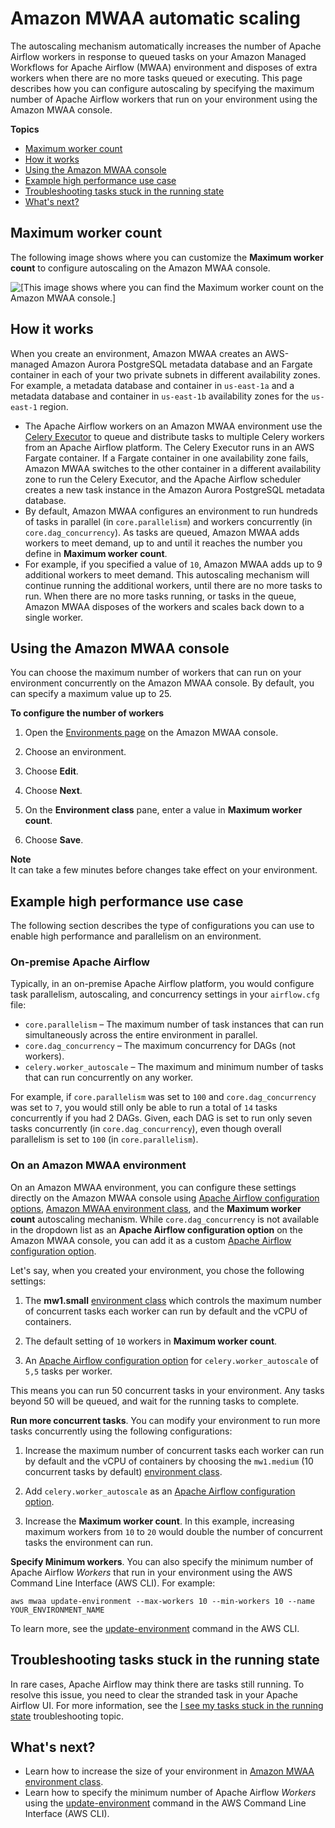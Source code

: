 # Amazon MWAA automatic scaling<a name="mwaa-autoscaling"></a>

The autoscaling mechanism automatically increases the number of Apache Airflow workers in response to queued tasks on your Amazon Managed Workflows for Apache Airflow \(MWAA\) environment and disposes of extra workers when there are no more tasks queued or executing\. This page describes how you can configure autoscaling by specifying the maximum number of Apache Airflow workers that run on your environment using the Amazon MWAA console\.

**Topics**
+ [Maximum worker count](#mwaa-autoscaling-onconsole)
+ [How it works](#mwaa-autoscaling-how)
+ [Using the Amazon MWAA console](#mwaa-autoscaling-console)
+ [Example high performance use case](#mwaa-autoscaling-high-volume)
+ [Troubleshooting tasks stuck in the running state](#mwaa-autoscaling-stranded)
+ [What's next?](#mwaa-autoscaling-next-up)

## Maximum worker count<a name="mwaa-autoscaling-onconsole"></a>

The following image shows where you can customize the **Maximum worker count** to configure autoscaling on the Amazon MWAA console\.

![\[This image shows where you can find the Maximum worker count on the Amazon MWAA console.\]](http://docs.aws.amazon.com/mwaa/latest/userguide/images/mwaa-console-max-worker-count.png)

## How it works<a name="mwaa-autoscaling-how"></a>

When you create an environment, Amazon MWAA creates an AWS\-managed Amazon Aurora PostgreSQL metadata database and an Fargate container in each of your two private subnets in different availability zones\. For example, a metadata database and container in `us-east-1a` and a metadata database and container in `us-east-1b` availability zones for the `us-east-1` region\.
+ The Apache Airflow workers on an Amazon MWAA environment use the [Celery Executor](https://airflow.apache.org/docs/apache-airflow/stable/executor/celery.html) to queue and distribute tasks to multiple Celery workers from an Apache Airflow platform\. The Celery Executor runs in an AWS Fargate container\. If a Fargate container in one availability zone fails, Amazon MWAA switches to the other container in a different availability zone to run the Celery Executor, and the Apache Airflow scheduler creates a new task instance in the Amazon Aurora PostgreSQL metadata database\.
+ By default, Amazon MWAA configures an environment to run hundreds of tasks in parallel \(in `core.parallelism`\) and workers concurrently \(in `core.dag_concurrency`\)\. As tasks are queued, Amazon MWAA adds workers to meet demand, up to and until it reaches the number you define in **Maximum worker count**\.
+ For example, if you specified a value of `10`, Amazon MWAA adds up to 9 additional workers to meet demand\. This autoscaling mechanism will continue running the additional workers, until there are no more tasks to run\. When there are no more tasks running, or tasks in the queue, Amazon MWAA disposes of the workers and scales back down to a single worker\. 

## Using the Amazon MWAA console<a name="mwaa-autoscaling-console"></a>

You can choose the maximum number of workers that can run on your environment concurrently on the Amazon MWAA console\. By default, you can specify a maximum value up to 25\.

**To configure the number of workers**

1. Open the [Environments page](https://console.aws.amazon.com/mwaa/home#/environments) on the Amazon MWAA console\.

1. Choose an environment\.

1. Choose **Edit**\.

1. Choose **Next**\.

1. On the **Environment class** pane, enter a value in **Maximum worker count**\. 

1. Choose **Save**\.

**Note**  
It can take a few minutes before changes take effect on your environment\.

## Example high performance use case<a name="mwaa-autoscaling-high-volume"></a>

The following section describes the type of configurations you can use to enable high performance and parallelism on an environment\.

### On\-premise Apache Airflow<a name="mwaa-autoscaling-high-volume-aa"></a>

Typically, in an on\-premise Apache Airflow platform, you would configure task parallelism, autoscaling, and concurrency settings in your `airflow.cfg` file:
+ `core.parallelism` – The maximum number of task instances that can run simultaneously across the entire environment in parallel\.
+ `core.dag_concurrency` – The maximum concurrency for DAGs \(not workers\)\.
+ `celery.worker_autoscale` – The maximum and minimum number of tasks that can run concurrently on any worker\.

For example, if `core.parallelism` was set to `100` and `core.dag_concurrency` was set to `7`, you would still only be able to run a total of `14` tasks concurrently if you had 2 DAGs\. Given, each DAG is set to run only seven tasks concurrently \(in `core.dag_concurrency`\), even though overall parallelism is set to `100` \(in `core.parallelism`\)\.

### On an Amazon MWAA environment<a name="mwaa-autoscaling-high-volume-mwaa"></a>

On an Amazon MWAA environment, you can configure these settings directly on the Amazon MWAA console using [Apache Airflow configuration options](configuring-env-variables.md), [Amazon MWAA environment class](environment-class.md), and the **Maximum worker count** autoscaling mechanism\. While `core.dag_concurrency` is not available in the dropdown list as an **Apache Airflow configuration option** on the Amazon MWAA console, you can add it as a custom [Apache Airflow configuration option](configuring-env-variables.md)\.

Let's say, when you created your environment, you chose the following settings:

1. The **mw1\.small** [environment class](environment-class.md) which controls the maximum number of concurrent tasks each worker can run by default and the vCPU of containers\.

1. The default setting of `10` workers in **Maximum worker count**\.

1. An [Apache Airflow configuration option](configuring-env-variables.md) for `celery.worker_autoscale` of `5,5` tasks per worker\.

This means you can run 50 concurrent tasks in your environment\. Any tasks beyond 50 will be queued, and wait for the running tasks to complete\.

**Run more concurrent tasks**\. You can modify your environment to run more tasks concurrently using the following configurations:

1. Increase the maximum number of concurrent tasks each worker can run by default and the vCPU of containers by choosing the `mw1.medium` \(10 concurrent tasks by default\) [environment class](environment-class.md)\.

1. Add `celery.worker_autoscale` as an [Apache Airflow configuration option](configuring-env-variables.md)\.

1. Increase the **Maximum worker count**\. In this example, increasing maximum workers from `10` to `20` would double the number of concurrent tasks the environment can run\.

**Specify Minimum workers**\. You can also specify the minimum number of Apache Airflow *Workers* that run in your environment using the AWS Command Line Interface \(AWS CLI\)\. For example:

```
aws mwaa update-environment --max-workers 10 --min-workers 10 --name YOUR_ENVIRONMENT_NAME
```

To learn more, see the [update\-environment](https://docs.aws.amazon.com/cli/latest/reference/mwaa/update-environment.html) command in the AWS CLI\.

## Troubleshooting tasks stuck in the running state<a name="mwaa-autoscaling-stranded"></a>

In rare cases, Apache Airflow may think there are tasks still running\. To resolve this issue, you need to clear the stranded task in your Apache Airflow UI\. For more information, see the [I see my tasks stuck in the running state](troubleshooting.md) troubleshooting topic\.

## What's next?<a name="mwaa-autoscaling-next-up"></a>
+ Learn how to increase the size of your environment in [Amazon MWAA environment class](environment-class.md)\.
+ Learn how to specify the minimum number of Apache Airflow *Workers* using the [update\-environment](https://docs.aws.amazon.com/cli/latest/reference/mwaa/update-environment.html) command in the AWS Command Line Interface \(AWS CLI\)\. 